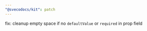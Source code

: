 ```yaml
---
"@svecodocs/kit": patch
---
```


fix: cleanup empty space if no `defaultValue` or `required` in prop field
